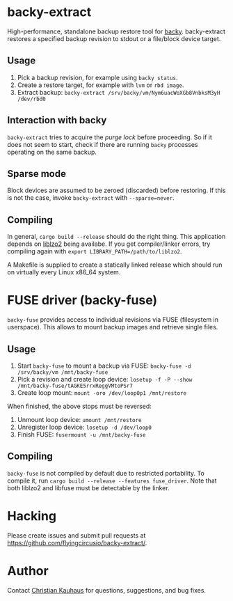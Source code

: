 backy-extract
=============

High-performance, standalone backup restore tool for
[backy](https://bitbucket.org/flyingcircus/backy). backy-extract restores a
specified backup revision to stdout or a file/block device target.


Usage
-----

1. Pick a backup revision, for example using `backy status`.
2. Create a restore target, for example with `lvm` or `rbd image`.
3. Extract backup: `backy-extract /srv/backy/vm/Nym6uacWoXGb8VnbksM3yH /dev/rbd0`


Interaction with backy
----------------------

`backy-extract` tries to acquire the *purge lock* before proceeding. So if it
does not seem to start, check if there are running `backy` processes operating
on the same backup.


Sparse mode
-----------

Block devices are assumed to be zeroed (discarded) before restoring. If this is
not the case, invoke `backy-extract` with `--sparse=never`.


Compiling
---------

In general, `cargo build --release` should do the right thing. This application
depends on [liblzo2](http://www.oberhumer.com/opensource/lzo/) being availabe.
If you get compiler/linker errors, try compiling again with `export
LIBRARY_PATH=/path/to/liblzo2`.

A Makefile is supplied to create a statically linked release which should run on
virtually every Linux x86_64 system.


FUSE driver (backy-fuse)
========================

`backy-fuse` provides access to individual revisions via FUSE (filesystem in
userspace). This allows to mount backup images and retrieve single files.

Usage
-----

1. Start `backy-fuse` to mount a backup via FUSE:
   `backy-fuse -d /srv/backy/vm /mnt/backy-fuse`
2. Pick a revision and create loop device:
   `losetup -f -P --show /mnt/backy-fuse/tAGKE5rrxReggVMtoPSr7`
3. Create loop mount:
   `mount -oro /dev/loop0p1 /mnt/restore`

When finished, the above stops must be reversed:

1. Unmount loop device:
   `umount /mnt/restore`
2. Unregister loop device:
   `losetup -d /dev/loop0`
3. Finish FUSE:
   `fusermount -u /mnt/backy-fuse`

Compiling
---------

`backy-fuse` is not compiled by default due to restricted portability. To
compile it, run `cargo build --release --features fuse_driver`. Note that both
liblzo2 and libfuse must be detectable by the linker.


Hacking
=======

Please create issues and submit pull requests at
https://github.com/flyingcircusio/backy-extract/.


Author
======

Contact [Christian Kauhaus](mailto:christian@kauhaus.de) for questions,
suggestions, and bug fixes.
